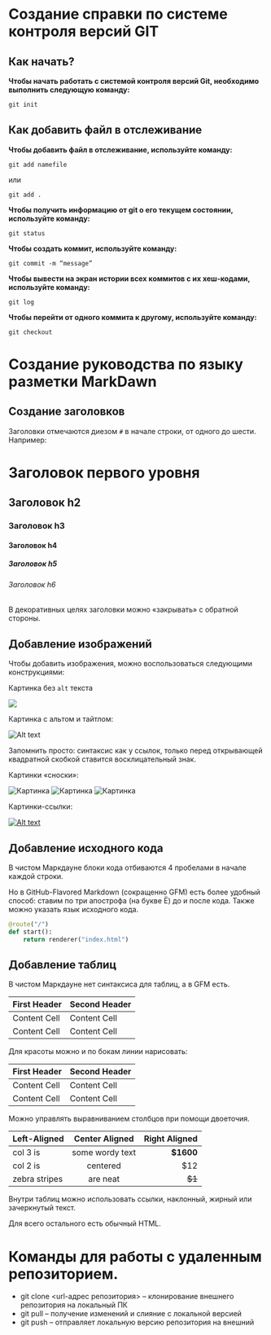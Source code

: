 # Создание справки по системе контроля версий GIT


## Как начать?
**Чтобы начать работать с системой контроля версий Git, необходимо выполнить следующую команду:**

```cs
git init
```

## Как добавить файл в отслеживание

**Чтобы добавить файл в отслеживание, используйте команду:**

```
git add namefile
```

или

```
git add .
```
**Чтобы получить информацию от git о его текущем состоянии, используйте команду:**

```
git status
```

**Чтобы создать коммит, используйте команду:**

```
git commit -m “message”
```

**Чтобы вывести на экран истории всех коммитов с их хеш-кодами, используйте команду:**

```
git log
```


**Чтобы перейти от одного коммита к другому, используйте команду:**

```
git checkout
```


# Создание руководства по языку разметки MarkDawn


## Создание заголовков

Заголовки отмечаются диезом `#` в начале строки, от одного до шести. Например:

# Заголовок первого уровня #
## Заголовок h2
### Заголовок h3
#### Заголовок h4
##### Заголовок h5
###### Заголовок h6

В декоративных целях заголовки можно «закрывать» с обратной стороны.



## Добавление изображений

Чтобы добавить изображения, можно воспользоваться следующими конструкциями:

Картинка без `alt` текста

![](https://static.wikia.nocookie.net/pogod/images/3/3a/%D0%9F%D1%80%D0%B8%D1%80%D0%BE%D0%B4%D0%B0.jpg/revision/latest/scale-to-width-down/1200?cb=20181224151953&path-prefix=ru)

Картинка с альтом и тайтлом:

![Alt text](https://static.wikia.nocookie.net/pogod/images/3/3a/%D0%9F%D1%80%D0%B8%D1%80%D0%BE%D0%B4%D0%B0.jpg/revision/latest/scale-to-width-down/1200?cb=20181224151953&path-prefix=ru "Можно задать title")

Запомнить просто: синтаксис как у ссылок, только перед открывающей квадратной скобкой ставится восклицательный знак.

Картинки «сноски»:

![Картинка](https://static.wikia.nocookie.net/pogod/images/3/3a/%D0%9F%D1%80%D0%B8%D1%80%D0%BE%D0%B4%D0%B0.jpg/revision/latest/scale-to-width-down/1200?cb=20181224151953&path-prefix=ru)
![Картинка][image2]
![Картинка][image3]

[image1]: //placehold.it/250x100
[image2]: //placehold.it/200x100
[image3]: //placehold.it/150x100

Картинки-ссылки:

[![Alt text](https://static.wikia.nocookie.net/pogod/images/3/3a/%D0%9F%D1%80%D0%B8%D1%80%D0%BE%D0%B4%D0%B0.jpg/revision/latest/scale-to-width-down/1200?cb=20181224151953&path-prefix=ru)](https://www.youtube.com/watch?v=ccUr2giQI0M&ab_channel=DimitriDumas)





## Добавление исходного кода 

В чистом Маркдауне блоки кода отбиваются 4 пробелами в начале каждой строки.

Но в GitHub-Flavored Markdown (сокращенно GFM) есть более удобный способ: ставим по три апострофа (на букве Ё) до и после кода. Также можно указать язык исходного кода.

```python
@route("/")
def start():
    return renderer("index.html")
```







## Добавление таблиц


В чистом Маркдауне нет синтаксиса для таблиц, а в GFM есть.

First Header  | Second Header
------------- | -------------
Content Cell  | Content Cell
Content Cell  | Content Cell

Для красоты можно и по бокам линии нарисовать:

| First Header  | Second Header |
| ------------- | ------------- |
| Content Cell  | Content Cell  |
| Content Cell  | Content Cell  |

Можно управлять выравниванием столбцов при помощи двоеточия.

| Left-Aligned  | Center Aligned  | Right Aligned |
|:------------- |:---------------:| -------------:|
| col 3 is      | some wordy text |     **$1600** |
| col 2 is      | centered        |         $12   |
| zebra stripes | are neat        |        ~~$1~~ |

Внутри таблиц можно использовать ссылки, наклонный, жирный или зачеркнутый текст.

Для всего остального есть обычный HTML.

# Команды для работы с удаленным репозиторием.

* git clone <url-адрес репозитория> – клонирование внешнего репозитория на
локальный ПК
* git pull – получение изменений и слияние с локальной версией
* git push – отправляет локальную версию репозитория на внешний

